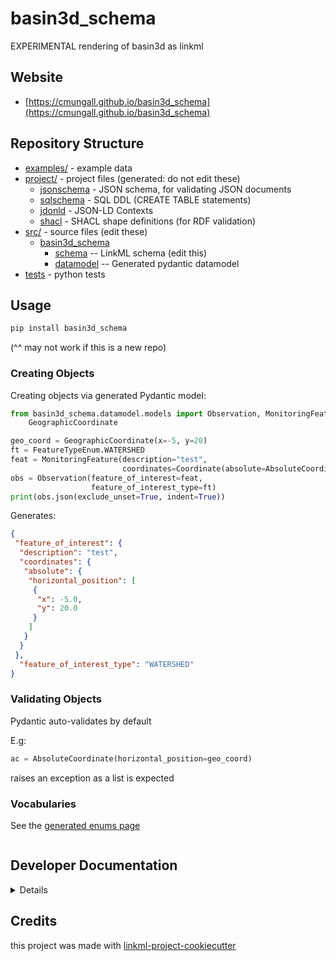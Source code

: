 # basin3d_schema

EXPERIMENTAL rendering of basin3d as linkml

## Website

* [https://cmungall.github.io/basin3d_schema](https://cmungall.github.io/basin3d_schema)

## Repository Structure

* [examples/](examples/) - example data
* [project/](project/) - project files (generated: do not edit these)
    * [jsonschema](jsonschema/) - JSON schema, for validating JSON documents
    * [sqlschema](sqlschema/) - SQL DDL (CREATE TABLE statements)
    * [jdonld](jsonld/) - JSON-LD Contexts
    * [shacl](shacl/) - SHACL shape definitions (for RDF validation)
* [src/](src/) - source files (edit these)
    * [basin3d_schema](src/basin3d_schema)
        * [schema](src/basin3d_schema/schema) -- LinkML schema (edit this)
        * [datamodel](src/basin3d_schema/datamodel) -- Generated pydantic datamodel
* [tests](tests/) - python tests

## Usage

```bash
pip install basin3d_schema
```

(^^ may not work if this is a new repo)

### Creating Objects

Creating objects via generated Pydantic model:

```python
from basin3d_schema.datamodel.models import Observation, MonitoringFeature, Coordinate, AbsoluteCoordinate, \
    GeographicCoordinate

geo_coord = GeographicCoordinate(x=-5, y=20)
ft = FeatureTypeEnum.WATERSHED
feat = MonitoringFeature(description="test",
                         coordinates=Coordinate(absolute=AbsoluteCoordinate(horizontal_position=[geo_coord])))
obs = Observation(feature_of_interest=feat,
                  feature_of_interest_type=ft)
print(obs.json(exclude_unset=True, indent=True))
```

Generates:

```json
{
 "feature_of_interest": {
  "description": "test",
  "coordinates": {
   "absolute": {
    "horizontal_position": [
     {
      "x": -5.0,
      "y": 20.0
     }
    ]
   }
  }
 }, 
  "feature_of_interest_type": "WATERSHED"
}
```

### Validating Objects

Pydantic auto-validates by default

E.g:

```python
ac = AbsoluteCoordinate(horizontal_position=geo_coord)
```

raises an exception as a list is expected

### Vocabularies

See the [generated enums page](basin3d_schema/#enumerations)

```
```

## Developer Documentation

<details>
Use the `make` command to generate project artefacts:

- `make all`: make everything
- `make deploy`: deploys site

</details>

## Credits

this project was made with [linkml-project-cookiecutter](https://github.com/linkml/linkml-project-cookiecutter)
